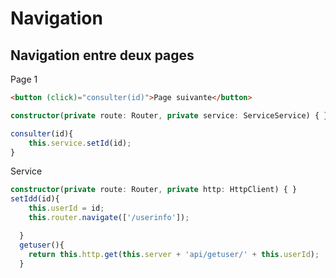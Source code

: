# Navigation

## Navigation entre deux pages

Page 1 

```html
<button (click)="consulter(id)">Page suivante</button>
```
```ts
constructor(private route: Router, private service: ServiceService) { }

consulter(id){
    this.service.setId(id);
}
```

Service 

```ts
constructor(private route: Router, private http: HttpClient) { }
setIdd(id){
    this.userId = id;
    this.router.navigate(['/userinfo']);

  }
  getuser(){
    return this.http.get(this.server + 'api/getuser/' + this.userId);
  }
```

